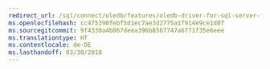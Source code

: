 ```yaml
---
redirect_url: /sql/connect/oledb/features/oledb-driver-for-sql-server-features
ms.openlocfilehash: cc475398febf5d1ec7ae3d2775a1f914e9ce1d0f
ms.sourcegitcommit: 9f4330a4b067deea396b8567747a6771f35e6eee
ms.translationtype: HT
ms.contentlocale: de-DE
ms.lasthandoff: 03/30/2018
---
```

